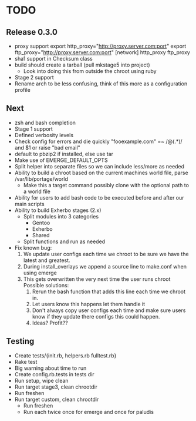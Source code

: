 TODO
=====

Release 0.3.0
--------------
* proxy support
    export http_proxy="http://proxy.server.com:port"
    export ftp_proxy="http://proxy.server.com:port"
    [network]
    http_proxy
    ftp_proxy
* sha1 support in Checksum class
* build should create a tarball (pull mkstage5 into project)
    - Look into doing this from outside the chroot using ruby
* Stage 2 support
* Rename arch to be less confusing, think of this more as a configuration profile

Next
----
* zsh and bash completion
* Stage 1 support
* Defined verbosity levels
* Check config for errors and die quickly 
    "fooexample.com" =~ /@(.*)/ and $1 or raise "bad email" 
* default to pbzip2 if installed, else use tar
* Make use of EMERGE\_DEFAULT\_OPTS
* Split helper into separate files so we can include less/more as needed
* Ability to build a chroot based on the current machines world file, parse /var/lib/portage/world
    - Make this a target command possibly clone with the optional path to a world file
* Ability for users to add bash code to be executed before and after our main scripts
* Ability to build Exherbo stages (2.x)
    - Split modules into 3 categories
        - Gentoo
        - Exherbo
        - Shared
    - Split functions and run as needed
* Fix known bug:
   1. We update user configs each time we chroot to be sure we have the latest and greatest.
   2. During install_overlays we append a source line to make.conf when using emerge
   3. This gets overwritten the very next time the user runs chroot
      Possible solutions:
      1. Rerun the bash function that adds this line each time we chroot in.
      2. Let users know this happens let them handle it
      3. Don't always copy user configs each time and make sure users know if they update 
         there configs this could happen.
      4. Ideas? Profit??

Testing
-------
* Create tests/{init.rb, helpers.rb fulltest.rb}
* Rake test
* Big warning about time to run
* Create config.rb.tests in tests dir
* Run setup, wipe clean
* Run target stage3, clean chrootdir
* Run freshen
* Run target custom, clean chrootdir
    - Run freshen
    - Run each twice once for emerge and once for paludis
